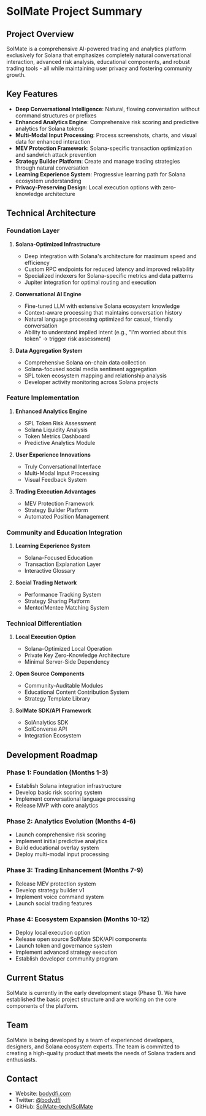 # SolMate Project Summary

## Project Overview

SolMate is a comprehensive AI-powered trading and analytics platform exclusively for Solana that emphasizes completely natural conversational interaction, advanced risk analysis, educational components, and robust trading tools - all while maintaining user privacy and fostering community growth.

## Key Features

- **Deep Conversational Intelligence**: Natural, flowing conversation without command structures or prefixes
- **Enhanced Analytics Engine**: Comprehensive risk scoring and predictive analytics for Solana tokens
- **Multi-Modal Input Processing**: Process screenshots, charts, and visual data for enhanced interaction
- **MEV Protection Framework**: Solana-specific transaction optimization and sandwich attack prevention
- **Strategy Builder Platform**: Create and manage trading strategies through natural conversation
- **Learning Experience System**: Progressive learning path for Solana ecosystem understanding
- **Privacy-Preserving Design**: Local execution options with zero-knowledge architecture

## Technical Architecture

### Foundation Layer

1. **Solana-Optimized Infrastructure**
   - Deep integration with Solana's architecture for maximum speed and efficiency
   - Custom RPC endpoints for reduced latency and improved reliability
   - Specialized indexers for Solana-specific metrics and data patterns
   - Jupiter integration for optimal routing and execution

2. **Conversational AI Engine**
   - Fine-tuned LLM with extensive Solana ecosystem knowledge
   - Context-aware processing that maintains conversation history
   - Natural language processing optimized for casual, friendly conversation
   - Ability to understand implied intent (e.g., "I'm worried about this token" → trigger risk assessment)

3. **Data Aggregation System**
   - Comprehensive Solana on-chain data collection
   - Solana-focused social media sentiment aggregation
   - SPL token ecosystem mapping and relationship analysis
   - Developer activity monitoring across Solana projects

### Feature Implementation

1. **Enhanced Analytics Engine**
   - SPL Token Risk Assessment
   - Solana Liquidity Analysis
   - Token Metrics Dashboard
   - Predictive Analytics Module

2. **User Experience Innovations**
   - Truly Conversational Interface
   - Multi-Modal Input Processing
   - Visual Feedback System

3. **Trading Execution Advantages**
   - MEV Protection Framework
   - Strategy Builder Platform
   - Automated Position Management

### Community and Education Integration

1. **Learning Experience System**
   - Solana-Focused Education
   - Transaction Explanation Layer
   - Interactive Glossary

2. **Social Trading Network**
   - Performance Tracking System
   - Strategy Sharing Platform
   - Mentor/Mentee Matching System

### Technical Differentiation

1. **Local Execution Option**
   - Solana-Optimized Local Operation
   - Private Key Zero-Knowledge Architecture
   - Minimal Server-Side Dependency

2. **Open Source Components**
   - Community-Auditable Modules
   - Educational Content Contribution System
   - Strategy Template Library

3. **SolMate SDK/API Framework**
   - SolAnalytics SDK
   - SolConverse API
   - Integration Ecosystem

## Development Roadmap

### Phase 1: Foundation (Months 1-3)
- Establish Solana integration infrastructure
- Develop basic risk scoring system
- Implement conversational language processing
- Release MVP with core analytics

### Phase 2: Analytics Evolution (Months 4-6)
- Launch comprehensive risk scoring
- Implement initial predictive analytics
- Build educational overlay system
- Deploy multi-modal input processing

### Phase 3: Trading Enhancement (Months 7-9)
- Release MEV protection system
- Develop strategy builder v1
- Implement voice command system
- Launch social trading features

### Phase 4: Ecosystem Expansion (Months 10-12)
- Deploy local execution option
- Release open source SolMate SDK/API components
- Launch token and governance system
- Implement advanced strategy execution
- Establish developer community program

## Current Status

SolMate is currently in the early development stage (Phase 1). We have established the basic project structure and are working on the core components of the platform.

## Team

SolMate is being developed by a team of experienced developers, designers, and Solana ecosystem experts. The team is committed to creating a high-quality product that meets the needs of Solana traders and enthusiasts.

## Contact

- Website: [bodydfi.com](https://bodydfi.com)
- Twitter: [@bodydfi](https://x.com/bodydfi)
- GitHub: [SolMate-tech/SolMate](https://github.com/SolMate-tech/SolMate)
